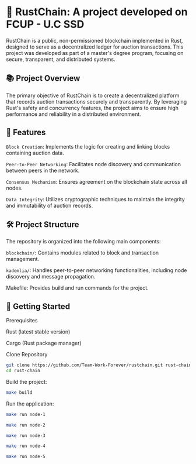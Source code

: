 # 🦀 RustChain: A project developed on FCUP - U.C SSD

RustChain is a public, non-permissioned blockchain implemented in Rust, designed to serve as a decentralized ledger for auction transactions. This project was developed as part of a master's degree program, focusing on secure, transparent, and distributed systems.

## 📚 Project Overview

The primary objective of RustChain is to create a decentralized platform that records auction transactions securely and transparently. By leveraging Rust's safety and concurrency features, the project aims to ensure high performance and reliability in a distributed environment.

## 🚀 Features

`Block Creation`: Implements the logic for creating and linking blocks containing auction data.

`Peer-to-Peer Networking`: Facilitates node discovery and communication between peers in the network.

`Consensus Mechanism`: Ensures agreement on the blockchain state across all nodes.

`Data Integrity`: Utilizes cryptographic techniques to maintain the integrity and immutability of auction records.

## 🛠️ Project Structure

The repository is organized into the following main components:

`blockchain/`: Contains modules related to block and transaction management.

`kademlia/`: Handles peer-to-peer networking functionalities, including node discovery and message propagation.

Makefile: Provides build and run commands for the project.

## 🧪 Getting Started

Prerequisites

Rust (latest stable version)

Cargo (Rust package manager)

Clone Repository

```bash
git clone https://github.com/Team-Work-Forever/rustchain.git rust-chain --depth 1
cd rust-chain
```

Build the project:

```bash
make build
```

Run the application:

```bash
make run node-1
```

```bash
make run node-2
```

```bash
make run node-3
```

```bash
make run node-4
```

```bash
make run node-5
```